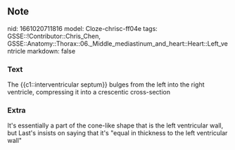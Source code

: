 ## Note
nid: 1661020711816
model: Cloze-chrisc-ff04e
tags: GSSE::!Contributor::Chris_Chen, GSSE::Anatomy::Thorax::06._Middle_mediastinum_and_heart::Heart::Left_ventricle
markdown: false

### Text
<div class='toggle'>
  The {{c1::interventricular septum}} bulges from the left into the
  right ventricle, compressing it into a crescentic cross-section
</div>

### Extra
<p id="3e2491f8-85e9-496f-ab92-a0e580662f39" class="">It's
essentially a part of the cone-like shape that is the left
ventricular wall, but Last's insists on saying that it's "equal in
thickness to the left ventricular wall"
